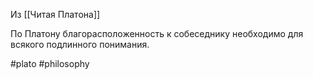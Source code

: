 Из [[Читая Платона]]

По Платону благорасположенность к собеседнику необходимо для всякого подлинного понимания.

#plato #philosophy